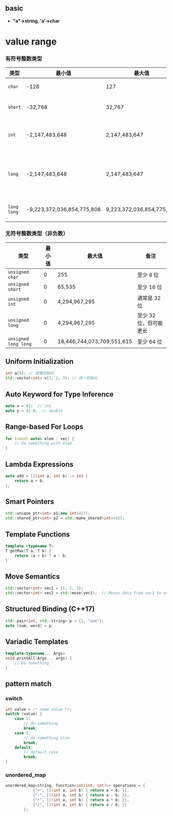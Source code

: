 ## basic

- **"a"->string, 'a'->char**

# value range

### 有符号整数类型

| 类型        | 最小值                     | 最大值                    | 备注                   |
| ----------- | -------------------------- | ------------------------- | ---------------------- |
| `char`      | -128                       | 127                       | 至少 8 位              |
| `short`     | -32,768                    | 32,767                    | 至少 16 位             |
| `int`       | -2,147,483,648             | 2,147,483,647             | 通常是 32 位           |
| `long`      | -2,147,483,648             | 2,147,483,647             | 至少 32 位，但可能更长 |
| `long long` | -9,223,372,036,854,775,808 | 9,223,372,036,854,775,807 | 至少 64 位             |

### 无符号整数类型（非负数）

| 类型                 | 最小值 | 最大值                     | 备注                   |
| -------------------- | ------ | -------------------------- | ---------------------- |
| `unsigned char`      | 0      | 255                        | 至少 8 位              |
| `unsigned short`     | 0      | 65,535                     | 至少 16 位             |
| `unsigned int`       | 0      | 4,294,967,295              | 通常是 32 位           |
| `unsigned long`      | 0      | 4,294,967,295              | 至少 32 位，但可能更长 |
| `unsigned long long` | 0      | 18,446,744,073,709,551,615 | 至少 64 位             |

## Uniform Initialization
```cpp
int a{5}; // 直接初始化
std::vector<int> v{1, 2, 3}; // 统一初始化

```
## Auto Keyword for Type Inference

```cpp
auto x = 42;  // int
auto y = 42.0;  // double
```

## Range-based For Loops

```cpp
for (const auto& elem : vec) {
    // Do something with elem
}
```

## Lambda Expressions

```cpp
auto add = [](int a, int b) -> int {
    return a + b;
};
```

## Smart Pointers

```cpp
std::unique_ptr<int> p1(new int(42));
std::shared_ptr<int> p2 = std::make_shared<int>(42);
```

## Template Functions

```cpp
template <typename T>
T getMax(T a, T b) {
    return (a > b) ? a : b;
}
```

## Move Semantics

```cpp
std::vector<int> vec1 = {1, 2, 3};
std::vector<int> vec2 = std::move(vec1);  // Moves data from vec1 to vec2
```

## Structured Binding (C++17)

```cpp
std::pair<int, std::string> p = {1, "one"};
auto [num, word] = p;
```

## Variadic Templates

```cpp
template<typename... Args>
void printAll(Args... args) {
    // Do something
}
```

## pattern match

### switch

```cpp
int value = /* some value */;
switch (value) {
    case 1:
        // do something
        break;
    case 2:
        // do something else
        break;
    default:
        // default case
        break;
}
```

### unordered_map

```cpp
unordered_map<string, function<int(int, int)>> operations = {
            {"+", [](int a, int b) { return a + b; }},
            {"-", [](int a, int b) { return a - b; }},
            {"*", [](int a, int b) { return a * b; }},
            {"/", [](int a, int b) { return a / b; }}
        };
```
